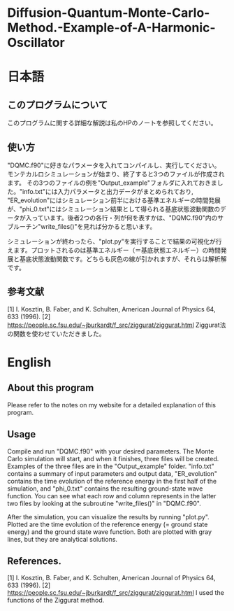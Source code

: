 # Diffusion-Quantum-Monte-Carlo-Method.-Example-of-A-Harmonic-Oscillator
# 日本語
## このプログラムについて
このプログラムに関する詳細な解説は私のHPのノートを参照してください。

## 使い方
"DQMC.f90"に好きなパラメータを入れてコンパイルし、実行してください。
モンテカルロシミュレーションが始まり、終了すると3つのファイルが作成されます。
その3つのファイルの例を"Output_example"フォルダに入れておきました。"info.txt"には入力パラメータと出力データがまとめられており, "ER_evolution"にはシミュレーション前半における基準エネルギーの時間発展が、"phi_0.txt"にはシミュレーション結果として得られる基底状態波動関数のデータが入っています。後者2つの各行・列が何を表すかは、"DQMC.f90"内のサブルーチン"write_files()"を見れば分かると思います。

シミュレーションが終わったら、"plot.py"を実行することで結果の可視化が行えます。プロットされるのは基準エネルギー（＝基底状態エネルギー）の時間発展と基底状態波動関数です。どちらも灰色の線が引かれますが、それらは解析解です。

## 参考文献
[1] I. Kosztin, B. Faber, and K. Schulten, American Journal of Physics 64, 633 (1996).
[2] https://people.sc.fsu.edu/~jburkardt/f_src/ziggurat/ziggurat.html   Ziggurat法の関数を使わせていただきました。

# English
## About this program
Please refer to the notes on my website for a detailed explanation of this program.

## Usage
Compile and run "DQMC.f90" with your desired parameters.
The Monte Carlo simulation will start, and when it finishes, three files will be created.
Examples of the three files are in the "Output_example" folder. "info.txt" contains a summary of input parameters and output data, "ER_evolution" contains the time evolution of the reference energy in the first half of the simulation, and "phi_0.txt" contains the resulting ground-state wave function. You can see what each row and column represents in the latter two files by looking at the subroutine "write_files()" in "DQMC.f90".

After the simulation, you can visualize the results by running "plot.py". Plotted are the time evolution of the reference energy (= ground state energy) and the ground state wave function. Both are plotted with gray lines, but they are analytical solutions.

## References.
[1] I. Kosztin, B. Faber, and K. Schulten, American Journal of Physics 64, 633 (1996).
[2] https://people.sc.fsu.edu/~jburkardt/f_src/ziggurat/ziggurat.html   I used the functions of the Ziggurat method.
